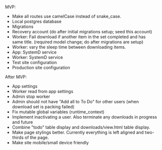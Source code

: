 
MVP:
- Make all routes use camelCase instead of snake_case.
- Local postgres database
- Migrations
- Recovery account (do after initial migrations setup; seed this account)
- Worker: Fail download if another item in the set completed and has same title.
  (required model change; do after migrations are setup)
- Worker: vary the sleep time between downloading items.
- App: SystemD service
- Worker: SystemD service
- Test site configuration
- Production site configuration

After MVP:
- App settings
- Worker read from app settings
- Admin stop worker
- Admin should not have "Add all to To Do" for other users (when download set
  is packing failed)
- Fix mutable global variables (runtime_context)
- Implement inactivating a user. Also terminate any downloads in progress and
  future
- Combine "todo" table display and downloads/view.html table display.
- Make page stylings better. Currently everything is left aligned and two-thirds
  of the page.
- Make site mobile/small device friendly